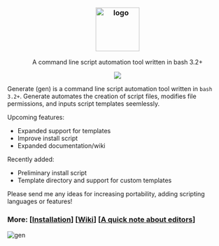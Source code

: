 <h3 align="center"><img src="https://i.imgur.com/0L2AHTA.png" alt="logo" height="100px"></h3>
<p align="center">A command line script automation tool written in bash 3.2+</p>

<p align="center">
<a href="./LICENSE.md"><img src="https://img.shields.io/github/license/membersincewayback/gen"></a>
</p>

Generate (gen) is a command line script automation tool written in `bash 3.2+`. Generate automates the creation of script files, modifies file permissions, and inputs script templates seemlessly.

Upcoming features:
  - Expanded support for templates
  - Improve install script
  - Expanded documentation/wiki

 Recently added:
  - Preliminary install script
  - Template directory and support for custom templates
 
 Please send me any ideas for increasing portability, adding scripting languages or features!

### More: \[[Installation](https://github.com/membersincewayback/gen/wiki/Installation)\] \[[Wiki](https://github.com/membersincewayback/gen/wiki)\] \[[A quick note about editors](https://github.com/membersincewayback/gen/wiki/Editors)\]

![gen](https://i.imgur.com/8vJCqwB.gif)
